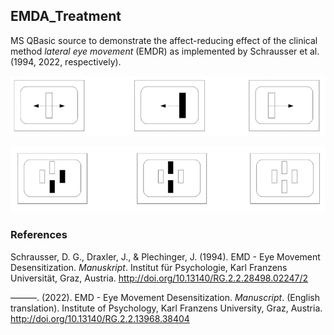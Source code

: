 ## EMDA_Treatment

MS QBasic source to demonstrate the affect-reducing effect of the clinical method *lateral eye movement* (EMDR) as implemented by Schrausser et al. (1994, 2022, respectively).

![figure.\label{pic1}](figure1.jpg)

![figure.\label{pic2}](figure2.jpg)

### References

Schrausser, D. G., Draxler, J., & Plechinger, J. (1994). EMD - Eye Movement Desensitization. *Manuskript*. Institut für Psychologie, Karl Franzens Universität, Graz, Austria. http://doi.org/10.13140/RG.2.2.28498.02247/2
 
———. (2022). EMD - Eye Movement Desensitization. *Manuscript*. (English translation). Institute of Psychology, Karl Franzens University, Graz, Austria. http://doi.org/10.13140/RG.2.2.13968.38404
